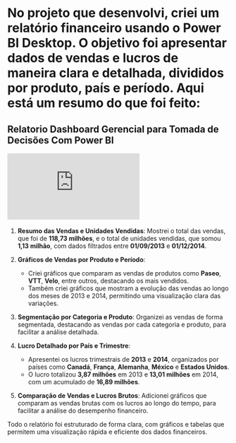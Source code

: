 # No projeto que desenvolvi, criei um **relatório financeiro** usando o **Power BI Desktop**. O objetivo foi apresentar dados de vendas e lucros de maneira clara e detalhada, divididos por produto, país e período. Aqui está um resumo do que foi feito:

## Relatorio Dashboard Gerencial para Tomada de Decisões Com Power BI
![Relatorio](https://github.com/FlaysonSantos/Power_Bi/blob/main/Criando%20um%20Dashboard%20Gerencial%20para%20Tomada%20de%20Decis%C3%B5es%20Com%20Power%20BI/relatrio%20criativo_exp_usu%C3%A1rio%20tarefa%201.pdf)

1. **Resumo das Vendas e Unidades Vendidas**: Mostrei o total das vendas, que foi de **118,73 milhões**, e o total de unidades vendidas, que somou **1,13 milhão**, com dados filtrados entre **01/09/2013** e **01/12/2014**.

2. **Gráficos de Vendas por Produto e Período**:
   - Criei gráficos que comparam as vendas de produtos como **Paseo**, **VTT**, **Velo**, entre outros, destacando os mais vendidos.
   - Também criei gráficos que mostram a evolução das vendas ao longo dos meses de 2013 e 2014, permitindo uma visualização clara das variações.

3. **Segmentação por Categoria e Produto**: Organizei as vendas de forma segmentada, destacando as vendas por cada categoria e produto, para facilitar a análise detalhada.

4. **Lucro Detalhado por País e Trimestre**:
   - Apresentei os lucros trimestrais de **2013** e **2014**, organizados por países como **Canadá**, **França**, **Alemanha**, **México** e **Estados Unidos**.
   - O lucro totalizou **3,87 milhões** em 2013 e **13,01 milhões** em 2014, com um acumulado de **16,89 milhões**.

5. **Comparação de Vendas e Lucros Brutos**: Adicionei gráficos que comparam as vendas brutas com os lucros ao longo do tempo, para facilitar a análise do desempenho financeiro.

Todo o relatório foi estruturado de forma clara, com gráficos e tabelas que permitem uma visualização rápida e eficiente dos dados financeiros.
